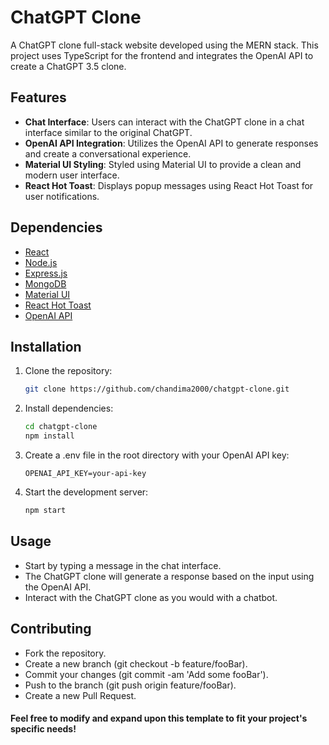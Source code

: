 # ChatGPT Clone

A ChatGPT clone full-stack website developed using the MERN stack. This project uses TypeScript for the frontend and integrates the OpenAI API to create a ChatGPT 3.5 clone.

## Features

- **Chat Interface**: Users can interact with the ChatGPT clone in a chat interface similar to the original ChatGPT.
- **OpenAI API Integration**: Utilizes the OpenAI API to generate responses and create a conversational experience.
- **Material UI Styling**: Styled using Material UI to provide a clean and modern user interface.
- **React Hot Toast**: Displays popup messages using React Hot Toast for user notifications.

## Dependencies

- [React](https://reactjs.org/)
- [Node.js](https://nodejs.org/)
- [Express.js](https://expressjs.com/)
- [MongoDB](https://www.mongodb.com/)
- [Material UI](https://material-ui.com/)
- [React Hot Toast](https://react-hot-toast.com/)
- [OpenAI API](https://platform.openai.com/)

## Installation

1. Clone the repository:

   ```bash
   git clone https://github.com/chandima2000/chatgpt-clone.git
   
2. Install dependencies:

   ```bash
   cd chatgpt-clone
   npm install

3. Create a .env file in the root directory with your OpenAI API key:

   ```env
   OPENAI_API_KEY=your-api-key

4. Start the development server:
   
   ```bash
   npm start
   
## Usage
 - Start by typing a message in the chat interface.
 - The ChatGPT clone will generate a response based on the input using the OpenAI API.
 - Interact with the ChatGPT clone as you would with a chatbot.

## Contributing
 - Fork the repository.
 - Create a new branch (git checkout -b feature/fooBar).
 - Commit your changes (git commit -am 'Add some fooBar').
 - Push to the branch (git push origin feature/fooBar).
 - Create a new Pull Request.


#### Feel free to modify and expand upon this template to fit your project's specific needs!
